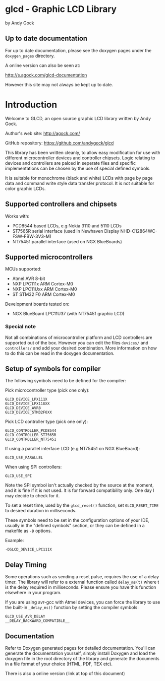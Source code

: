 glcd - Graphic LCD Library
==========================

by Andy Gock

Up to date documentation
------------------------

For up to date documentation, please see the doxygen pages under the `doxygen_pages` directory.

A online version can also be seen at:

http://s.agock.com/glcd-documentation

However this site may not always be kept up to date.

Introduction
============

Welcome to GLCD, an open source graphic LCD library written by Andy Gock.

Author's web site: http://agock.com/

GitHub repository: https://github.com/andygock/glcd

This library has been written cleanly, to allow easy modification for use with different microcontroller devices and controller chipsets. Logic relating to devices and controllers are palced in seperate files and specific implementations can be chosen by the use of special defined symbols.

It is suitable for monochrome (black and white) LCDs with page by page data and command write style data transfer protocol. It is not suitable for color graphic LCDs.

Supported controllers and chipsets
----------------------------------

Works with:

- PCD8544 based LCDs, e.g Nokia 3110 and 5110 LCDs
- ST7565R serial interface (used in Newhaven Display NHD-C12864WC-FSW-FBW-3V3-M)
- NT75451 parallel interface (used on NGX BlueBoards)

Supported microcontrollers
--------------------------

MCUs supported:

- Atmel AVR 8-bit
- NXP LPC111x ARM Cortex-M0
- NXP LPC11Uxx ARM Cortex-M0
- ST STM32 F0 ARM Cortex-M0

Development boards tested on:

- NGX BlueBoard LPC11U37 (with NT75451 graphic LCD)

### Special note

Not all combinations of microcontroller platform and LCD controllers are supported out of the box. However you can edit the files `devices/` and `controllers/` and add your desired combination. More information on how to do this can be read in the doxygen documentation.

Setup of symbols for compiler
-----------------------------

The following symbols need to be defined for the compiler:

Pick microcontroller type (pick one only):

	GLCD_DEVICE_LPX111X
	GLCD_DEVICE_LPX11UXX
	GLCD_DEVICE_AVR8
	GLCD_DEVICE_STM32F0XX

Pick LCD controller type (pick one only):

	GLCD_CONTROLLER_PCD8544
	GLCD_CONTROLLER_ST7565R
	GLCD_CONTROLLER_NT75451

If using a parallel interface LCD (e.g NT75451 on NGX BlueBoard):

	GLCD_USE_PARALLEL

When using SPI controllers:

	GLCD_USE_SPI

Note the SPI symbol isn't actually checked by the source at the moment, and it is fine if it is not used. It is for forward compatibility only. One day I may decide to check for it.

To set a reset time, used by the `glcd_reset()` function, set `GLCD_RESET_TIME` to desired duration in milliseconds.

These symbols need to be set in the configuration options of your IDE, usually
in the "defined symbols" section, or they can be defined in a makefile
as `-D` options.

Example:

	-DGLCD_DEVICE_LPC111X

Delay Timing
------------

Some operations such as sending a reset pulse, requires the use of a delay timer. The library will refer to a
external function called `delay_ms(t)` where t is the delay required in milliseconds. Please ensure you have
this function elsewhere in your program.

If you are using avr-gcc with Atmel devices, you can force the library to use the built-in `_delay_ms()` function
by setting the compiler symbols:

	GLCD_USE_AVR_DELAY
	__DELAY_BACKWARD_COMPATIBLE__
	
Documentation
-------------

Refer to Doxygen generated pages for detailed documentation. You'll can generate the documentation yourself,
simply install Doxygen and load the doxygen file in the root directory of the library and generate the documents
in a file format of your choice (HTML, PDF, TEX etc).

There is also a online version (link at top of this document)
